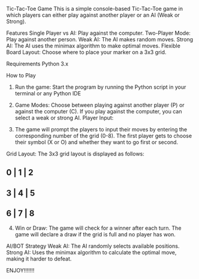 Tic-Tac-Toe Game
This is a simple console-based Tic-Tac-Toe game in which players can either play against another player or an AI (Weak or Strong).

Features
Single Player vs AI: Play against the computer.
Two-Player Mode: Play against another person.
Weak AI: The AI makes random moves.
Strong AI: The AI uses the minimax algorithm to make optimal moves.
Flexible Board Layout: Choose where to place your marker on a 3x3 grid.

Requirements
Python 3.x

How to Play
1. Run the game: Start the program by running the Python script in your terminal or any Python IDE


2. Game Modes: Choose between playing against another player (P) or against the computer (C).
If you play against the computer, you can select a weak or strong AI.
Player Input:

3. The game will prompt the players to input their moves by entering the corresponding number of the grid (0-8).
The first player gets to choose their symbol (X or O) and whether they want to go first or second.


Grid Layout: The 3x3 grid layout is displayed as follows:

 0 | 1 | 2
-----------
 3 | 4 | 5
-----------
 6 | 7 | 8
-----------
 
4. Win or Draw:
The game will check for a winner after each turn.
The game will declare a draw if the grid is full and no player has won.

AI/BOT Strategy
Weak AI: The AI randomly selects available positions.
Strong AI: Uses the minimax algorithm to calculate the optimal move, making it harder to defeat.

ENJOY!!!!!!!
